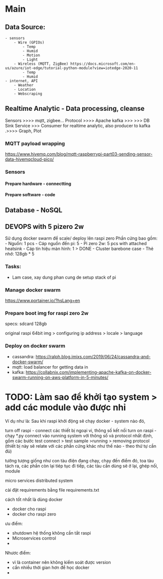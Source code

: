 # Main

## Data Source:
    - sensors
        - Wire (GPIOs)
            - Temp
            - Humid
            - Motion
            - Light
        - Wireless (MQTT, ZigBee) https://docs.microsoft.com/en-us/azure/iot-edge/tutorial-python-module?view=iotedge-2020-11
            - Temp
            - Humid
    - internet, API
        - Weather
        - Location
        - Webscraping

## Realtime Analytic - Data processing, cleanse
Sensors >>>> mqtt, zigbee... Protocol   >>>> Apache kafka >>> 
    >>> DB Sink Service
    >>> Consumer for realtime analytic, also producer to kafka 
.>>>> Graph, Plot 

### MQTT payload wrapping
https://www.hivemq.com/blog/mqtt-raspberrypi-part03-sending-sensor-data-hivemqcloud-pico/

### Sensors
#### Prepare hardware - connectting

#### Prepare software - code

## Database - NoSQL

## DEVOPS with 5 pizero 2w
 
Sử dụng docker swarm để scale/ deploy lên raspi zero
Phần cứng bao gồm:
    - Nguồn: 1 pcs
    - Cáp nguồn đến pi: 5
    - Pi zero 2w: 5 pcs with attached heatsink
    - Cáp tín hiệu màn hình: 1 > DONE
    - Cluster barebone case
    - Thẻ nhớ: 128gb * 5


### Tasks:
- Lam case, xay dung phan cung de setup stack of pi

### Manage docker swarm
https://www.portainer.io/?hsLang=en

### Prepare boot img for raspi zero 2w

specs: sdcard 128gb

original raspi 64bit img > configuring ip address > locale > language

### Deploy on docker swarm
- cassandra: https://ralph.blog.imixs.com/2019/06/24/cassandra-and-docker-swarm/
- mqtt: load balancer for getting data in
- kafka: https://collabnix.com/implementing-apache-kafka-on-docker-swarm-running-on-aws-platform-in-5-minutes/


# TODO: Làm sao để khởi tạo system > add các module vào được nhỉ

Ví dụ như là: Sau khi raspi khởi động sẽ chạy docker - system nào đó,

turn off raspi - connect các thiết bị ngoại vi, thông số kết nối
turn on raspi - chạy *.py connect vào running system với thông số và protocol nhất định, gồm các bước test connect > test sample >running > removing protocol (thiết bị này sẽ relate với các phần cứng khác như thế nào - theo thứ tự cần đủ)

tưởng tượng giống như con tàu điện đang chạy, chạy đến điểm đó, toa tàu tách ra, các phần còn lại tiép tục đi tiếp, các tàu cần dùng sẽ ở lại, ghép nối, module

micro services 
distributed system

cài đặt requirements bằng file requirements.txt

cách tốt nhất là dùng docker
- docker cho raspi
- docker cho raspi zero

ưu điểm: 
- shutdown hệ thống không cần tắt raspi
- Microservices control
- 

Nhươc điểm:
- vì là container nên không kiểm soát được version
- cần nhiều thời gian hơn để học docker
- 